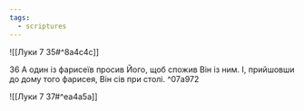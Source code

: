 ```yaml
---
tags:
  - scriptures
---
```


![[Луки 7 35#^8a4c4c]]

36 А один із фарисеїв просив Його, щоб спожив Він із ним. І, прийшовши до дому того фарисея, Він сів при столі. ^07a972

![[Луки 7 37#^ea4a5a]]